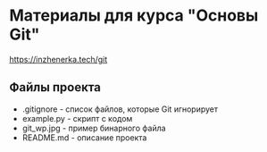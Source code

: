 # Материалы для курса "Основы Git"

https://inzhenerka.tech/git

## Файлы проекта

-   .gitignore - список файлов, которые Git игнорирует
-   example.py - скрипт с кодом
-   git_wp.jpg - пример бинарного файла
-   README.md - описание проекта
